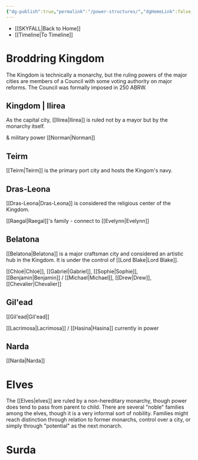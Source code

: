 ```yaml
---
{"dg-publish":true,"permalink":"/power-structures/","dgHomeLink":false,"dgPassFrontmatter":false}
---
```


- [[SKYFALL|Back to Home]]
- [[Timeline|To Timeline]]

# Broddring Kingdom
The Kingdom is technically a monarchy, but the ruling powers of the major cities are members of a Council with some voting authority on major reforms. The Council was formally imposed in 250 ABRW. 

## Kingdom | Ilirea
As the capital city, [[Ilirea|Ilirea]] is ruled not by a mayor but by the monarchy itself. 

& military power [[Norman|Norman]]

## Teirm
[[Teirm|Teirm]] is the primary port city and hosts the Kingom's navy. 

## Dras-Leona
[[Dras-Leona|Dras-Leona]] is considered the religious center of the Kingdom. 

[[Raegal|Raegal]]'s family - connect to [[Evelynn|Evelynn]]

## Belatona
[[Belatona|Belatona]] is a major craftsman city and considered an artistic hub in the Kingdom. It is under the control of [[Lord Blake|Lord Blake]].

[[Chloë|Chloë]], [[Gabriel|Gabriel]], [[Sophie|Sophie]], [[Benjamin|Benjamin]] / [[Michael|Michael]], [[Drew|Drew]], [[Chevalier|Chevalier]]

## Gil'ead
[[Gil'ead|Gil'ead]]

[[Lacrimosa|Lacrimosa]] / [[Hasina|Hasina]] currently in power

## Narda
[[Narda|Narda]] 

# Elves
The [[Elves|elves]] are ruled by a non-hereditary monarchy, though power does tend to pass from parent to child. There are several "noble" families among the elves, though it is a very informal sort of nobility. Families might reach distinction through relation to former monarchs, control over a city, or simply through "potential" as the next monarch. 

# Surda
